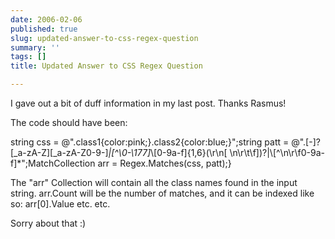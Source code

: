 ```yaml
---
date: 2006-02-06
published: true
slug: updated-answer-to-css-regex-question
summary: ''
tags: []
title: Updated Answer to CSS Regex Question

---
```

I gave out a bit of duff information in my last post. Thanks Rasmus!<p />The code should have been:<p />string css = @".class1{color:pink;}.class2{color:blue;}";string patt = @"\.[-]?[_a-zA-Z][_a-zA-Z0-9-]*|[^\0-\177]*\\[0-9a-f]{1,6}(\r\n[ \n\r\t\f])?|\\[^\n\r\f0-9a-f]*";MatchCollection arr = Regex.Matches(css, patt);}<p />The "arr" Collection will contain all the class names found in the input string. arr.Count will be the number of matches, and it can be indexed like so:  arr[0].Value etc. etc.<p />Sorry about that :)<p />

